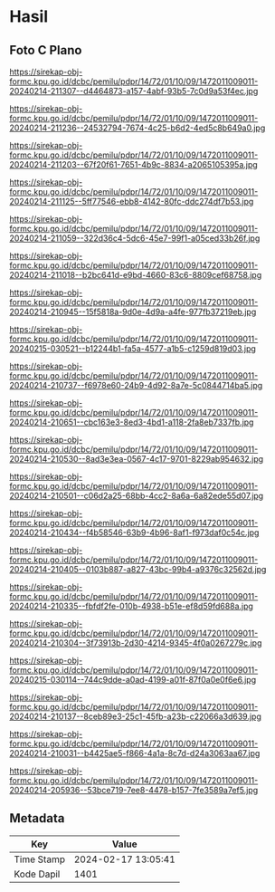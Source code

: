 # Hasil

## Foto C Plano

https://sirekap-obj-formc.kpu.go.id/dcbc/pemilu/pdpr/14/72/01/10/09/1472011009011-20240214-211307--d4464873-a157-4abf-93b5-7c0d9a53f4ec.jpg

https://sirekap-obj-formc.kpu.go.id/dcbc/pemilu/pdpr/14/72/01/10/09/1472011009011-20240214-211236--24532794-7674-4c25-b6d2-4ed5c8b649a0.jpg

https://sirekap-obj-formc.kpu.go.id/dcbc/pemilu/pdpr/14/72/01/10/09/1472011009011-20240214-211203--67f20f61-7651-4b9c-8834-a2065105395a.jpg

https://sirekap-obj-formc.kpu.go.id/dcbc/pemilu/pdpr/14/72/01/10/09/1472011009011-20240214-211125--5ff77546-ebb8-4142-80fc-ddc274df7b53.jpg

https://sirekap-obj-formc.kpu.go.id/dcbc/pemilu/pdpr/14/72/01/10/09/1472011009011-20240214-211059--322d36c4-5dc6-45e7-99f1-a05ced33b26f.jpg

https://sirekap-obj-formc.kpu.go.id/dcbc/pemilu/pdpr/14/72/01/10/09/1472011009011-20240214-211018--b2bc641d-e9bd-4660-83c6-8809cef68758.jpg

https://sirekap-obj-formc.kpu.go.id/dcbc/pemilu/pdpr/14/72/01/10/09/1472011009011-20240214-210945--15f5818a-9d0e-4d9a-a4fe-977fb37219eb.jpg

https://sirekap-obj-formc.kpu.go.id/dcbc/pemilu/pdpr/14/72/01/10/09/1472011009011-20240215-030521--b12244b1-fa5a-4577-a1b5-c1259d819d03.jpg

https://sirekap-obj-formc.kpu.go.id/dcbc/pemilu/pdpr/14/72/01/10/09/1472011009011-20240214-210737--f6978e60-24b9-4d92-8a7e-5c0844714ba5.jpg

https://sirekap-obj-formc.kpu.go.id/dcbc/pemilu/pdpr/14/72/01/10/09/1472011009011-20240214-210651--cbc163e3-8ed3-4bd1-a118-2fa8eb7337fb.jpg

https://sirekap-obj-formc.kpu.go.id/dcbc/pemilu/pdpr/14/72/01/10/09/1472011009011-20240214-210530--8ad3e3ea-0567-4c17-9701-8229ab954632.jpg

https://sirekap-obj-formc.kpu.go.id/dcbc/pemilu/pdpr/14/72/01/10/09/1472011009011-20240214-210501--c06d2a25-68bb-4cc2-8a6a-6a82ede55d07.jpg

https://sirekap-obj-formc.kpu.go.id/dcbc/pemilu/pdpr/14/72/01/10/09/1472011009011-20240214-210434--f4b58546-63b9-4b96-8af1-f973daf0c54c.jpg

https://sirekap-obj-formc.kpu.go.id/dcbc/pemilu/pdpr/14/72/01/10/09/1472011009011-20240214-210405--0103b887-a827-43bc-99b4-a9376c32562d.jpg

https://sirekap-obj-formc.kpu.go.id/dcbc/pemilu/pdpr/14/72/01/10/09/1472011009011-20240214-210335--fbfdf2fe-010b-4938-b51e-ef8d59fd688a.jpg

https://sirekap-obj-formc.kpu.go.id/dcbc/pemilu/pdpr/14/72/01/10/09/1472011009011-20240214-210304--3f73913b-2d30-4214-9345-4f0a0267279c.jpg

https://sirekap-obj-formc.kpu.go.id/dcbc/pemilu/pdpr/14/72/01/10/09/1472011009011-20240215-030114--744c9dde-a0ad-4199-a01f-87f0a0e0f6e6.jpg

https://sirekap-obj-formc.kpu.go.id/dcbc/pemilu/pdpr/14/72/01/10/09/1472011009011-20240214-210137--8ceb89e3-25c1-45fb-a23b-c22066a3d639.jpg

https://sirekap-obj-formc.kpu.go.id/dcbc/pemilu/pdpr/14/72/01/10/09/1472011009011-20240214-210031--b4425ae5-f866-4a1a-8c7d-d24a3063aa67.jpg

https://sirekap-obj-formc.kpu.go.id/dcbc/pemilu/pdpr/14/72/01/10/09/1472011009011-20240214-205936--53bce719-7ee8-4478-b157-7fe3589a7ef5.jpg


## Metadata

| Key        | Value               |
| ---------- | ------------------- |
| Time Stamp | 2024-02-17 13:05:41 |
| Kode Dapil | 1401                |



